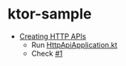 # ktor-sample

- [Creating HTTP APIs](https://ktor.io/docs/creating-http-apis.html)
  - Run [HttpApiApplication.kt](./src/main/kotlin/com/example/HttpApiApplication.kt)
  - Check [#1](https://github.com/bossm0n5t3r/ktor-sample/pull/1)
